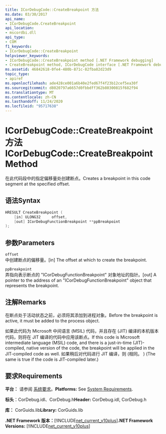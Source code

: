 ```yaml
---
title: ICorDebugCode::CreateBreakpoint 方法
ms.date: 03/30/2017
api_name:
- ICorDebugCode.CreateBreakpoint
api_location:
- mscordbi.dll
api_type:
- COM
f1_keywords:
- ICorDebugCode::CreateBreakpoint
helpviewer_keywords:
- ICorDebugCode::CreateBreakpoint method [.NET Framework debugging]
- CreateBreakpoint method, ICorDebugCode interface [.NET Framework debugging]
ms.assetid: 46842618-0fe4-480b-871c-82fba82d23d9
topic_type:
- apiref
ms.openlocfilehash: ade428ce001a6b40e2fed67f4f23b12cef5ea30f
ms.sourcegitcommit: d8020797a6657d0fbbdff362b80300815f682f94
ms.translationtype: MT
ms.contentlocale: zh-CN
ms.lasthandoff: 11/24/2020
ms.locfileid: "95717638"
---
```

# <a name="icordebugcodecreatebreakpoint-method"></a><span data-ttu-id="11acc-102">ICorDebugCode::CreateBreakpoint 方法</span><span class="sxs-lookup"><span data-stu-id="11acc-102">ICorDebugCode::CreateBreakpoint Method</span></span>

<span data-ttu-id="11acc-103">在此代码段中的指定偏移量处创建断点。</span><span class="sxs-lookup"><span data-stu-id="11acc-103">Creates a breakpoint in this code segment at the specified offset.</span></span>  
  
## <a name="syntax"></a><span data-ttu-id="11acc-104">语法</span><span class="sxs-lookup"><span data-stu-id="11acc-104">Syntax</span></span>  
  
```cpp  
HRESULT CreateBreakpoint (  
    [in] ULONG32     offset,  
    [out] ICorDebugFunctionBreakpoint **ppBreakpoint  
);  
```  
  
## <a name="parameters"></a><span data-ttu-id="11acc-105">参数</span><span class="sxs-lookup"><span data-stu-id="11acc-105">Parameters</span></span>  

 `offset`  
 <span data-ttu-id="11acc-106">中创建断点的偏移量。</span><span class="sxs-lookup"><span data-stu-id="11acc-106">[in] The offset at which to create the breakpoint.</span></span>  
  
 `ppBreakpoint`  
 <span data-ttu-id="11acc-107">弄指向表示断点的 "ICorDebugFunctionBreakpoint" 对象地址的指针。</span><span class="sxs-lookup"><span data-stu-id="11acc-107">[out] A pointer to the address of an "ICorDebugFunctionBreakpoint" object that represents the breakpoint.</span></span>  
  
## <a name="remarks"></a><span data-ttu-id="11acc-108">注解</span><span class="sxs-lookup"><span data-stu-id="11acc-108">Remarks</span></span>  

 <span data-ttu-id="11acc-109">在断点处于活动状态之前，必须将其添加到进程对象。</span><span class="sxs-lookup"><span data-stu-id="11acc-109">Before the breakpoint is active, it must be added to the process object.</span></span>  
  
 <span data-ttu-id="11acc-110">如果此代码为 Microsoft 中间语言 (MSIL) 代码，并且存在 (JIT) 编译的本机版本代码，则将在 JIT 编译的代码中应用该断点。</span><span class="sxs-lookup"><span data-stu-id="11acc-110">If this code is Microsoft intermediate language (MSIL) code, and there is a just-in-time (JIT)-compiled, native version of the code, the breakpoint will be applied in the JIT-compiled code as well.</span></span> <span data-ttu-id="11acc-111">如果稍后对代码进行 JIT 编译，则 (相同。 ) </span><span class="sxs-lookup"><span data-stu-id="11acc-111">(The same is true if the code is JIT-compiled later.)</span></span>  
  
## <a name="requirements"></a><span data-ttu-id="11acc-112">要求</span><span class="sxs-lookup"><span data-stu-id="11acc-112">Requirements</span></span>  

 <span data-ttu-id="11acc-113">**平台：** 请参阅 [系统要求](../../get-started/system-requirements.md)。</span><span class="sxs-lookup"><span data-stu-id="11acc-113">**Platforms:** See [System Requirements](../../get-started/system-requirements.md).</span></span>  
  
 <span data-ttu-id="11acc-114">**标头**：CorDebug.idl、CorDebug.h</span><span class="sxs-lookup"><span data-stu-id="11acc-114">**Header:** CorDebug.idl, CorDebug.h</span></span>  
  
 <span data-ttu-id="11acc-115">**库：** CorGuids.lib</span><span class="sxs-lookup"><span data-stu-id="11acc-115">**Library:** CorGuids.lib</span></span>  
  
 <span data-ttu-id="11acc-116">**.NET Framework 版本：**[!INCLUDE[net_current_v10plus](../../../../includes/net-current-v10plus-md.md)]</span><span class="sxs-lookup"><span data-stu-id="11acc-116">**.NET Framework Versions:** [!INCLUDE[net_current_v10plus](../../../../includes/net-current-v10plus-md.md)]</span></span>
